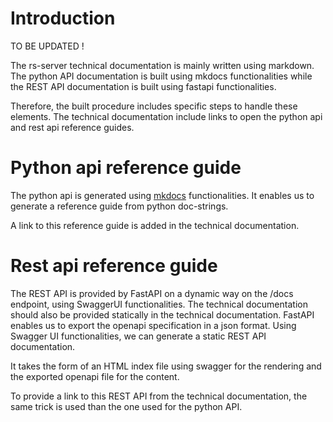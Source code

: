 Introduction
============

TO BE UPDATED !

The rs-server technical documentation is mainly written using
markdown. The python API documentation is built using mkdocs functionalities while the
REST API documentation is built using fastapi functionalities.

Therefore, the built procedure includes specific steps to handle these
elements. The technical documentation include links to open the python
api and rest api reference guides.

Python api reference guide
==========================

The python api is generated using
[mkdocs](https://www.mkdocs.org/) functionalities. It
enables us to generate a reference guide from python doc-strings.

A link to this reference guide is added in the technical documentation.

Rest api reference guide
========================

The REST API is provided by FastAPI on a dynamic way on the /docs
endpoint, using SwaggerUI functionalities. The technical documentation
should also be provided statically in the technical documentation.
FastAPI enables us to export the openapi specification in a json format.
Using Swagger UI functionalities, we can generate a static REST API
documentation.

It takes the form of an HTML index file using swagger for the rendering
and the exported openapi file for the content.

To provide a link to this REST API from the technical documentation, the
same trick is used than the one used for the python API.
